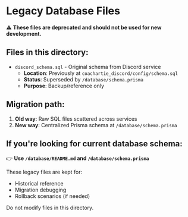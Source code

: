 # Legacy Database Files

⚠️ **These files are deprecated and should not be used for new development.**

## Files in this directory:

- `discord_schema.sql` - Original schema from Discord service
  - **Location**: Previously at `coachartie_discord/config/schema.sql`
  - **Status**: Superseded by `/database/schema.prisma`
  - **Purpose**: Backup/reference only

## Migration path:

1. **Old way**: Raw SQL files scattered across services
2. **New way**: Centralized Prisma schema at `/database/schema.prisma`

## If you're looking for current database schema:

👉 **Use `/database/README.md` and `/database/schema.prisma`**

These legacy files are kept for:
- Historical reference
- Migration debugging
- Rollback scenarios (if needed)

Do not modify files in this directory.